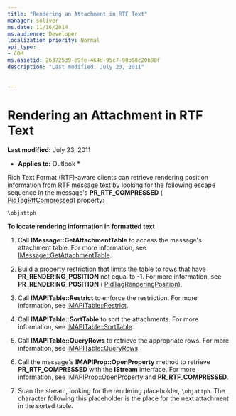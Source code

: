 ```yaml
---
title: "Rendering an Attachment in RTF Text"
manager: soliver
ms.date: 11/16/2014
ms.audience: Developer
localization_priority: Normal
api_type:
- COM
ms.assetid: 26372539-e9fe-464d-95c7-90b58c20b98f
description: "Last modified: July 23, 2011"
 
 
---
```


# Rendering an Attachment in RTF Text

 **Last modified:** July 23, 2011 
  
 * **Applies to:** Outlook * 
  
Rich Text Format (RTF)-aware clients can retrieve rendering position information from RTF message text by looking for the following escape sequence in the message's **PR_RTF_COMPRESSED** ( [PidTagRtfCompressed](pidtagrtfcompressed-canonical-property.md)) property:
  
 `\objattph`
  
 **To locate rendering information in formatted text**
  
1. Call **IMessage::GetAttachmentTable** to access the message's attachment table. For more information, see [IMessage::GetAttachmentTable](imessage-getattachmenttable.md).
    
2. Build a property restriction that limits the table to rows that have **PR_RENDERING_POSITION** not equal to -1. For more information, see **PR_RENDERING_POSITION** ( [PidTagRenderingPosition](pidtagrenderingposition-canonical-property.md)).
    
3. Call **IMAPITable::Restrict** to enforce the restriction. For more information, see [IMAPITable::Restrict](imapitable-restrict.md).
    
4. Call **IMAPITable::SortTable** to sort the attachments. For more information, see [IMAPITable::SortTable](imapitable-sorttable.md).
    
5. Call **IMAPITable::QueryRows** to retrieve the appropriate rows. For more information, see [IMAPITable::QueryRows](imapitable-queryrows.md).
    
6. Call the message's **IMAPIProp::OpenProperty** method to retrieve **PR_RTF_COMPRESSED** with the **IStream** interface. For more information, see [IMAPIProp::OpenProperty](imapiprop-openproperty.md) and **PR_RTF_COMPRESSED**.
    
7. Scan the stream, looking for the rendering placeholder,  `\objattph`. The character following this placeholder is the place for the next attachment in the sorted table.
    

